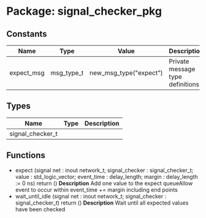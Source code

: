 # Package: signal_checker_pkg
## Constants
| Name       | Type       | Value                   | Description                      |
| ---------- | ---------- | ----------------------- | -------------------------------- |
| expect_msg | msg_type_t |  new_msg_type("expect") | Private message type definitions |
## Types
| Name             | Type | Description |
| ---------------- | ---- | ----------- |
| signal_checker_t |      |             |
## Functions
- expect <font id="function_arguments">(signal net : inout network_t;                   signal_checker : signal_checker_t;
                   value : std_logic_vector;
                   event_time : delay_length;
                   margin : delay_length := 0 ns)</font> <font id="function_return">return ()</font>
**Description**
Add one value to the expect queueAllow event to occur within event_time += margin including end points
- wait_until_idle <font id="function_arguments">(signal net : inout network_t;                            signal_checker : signal_checker_t)</font> <font id="function_return">return ()</font>
**Description**
Wait until all expected values have been checked
